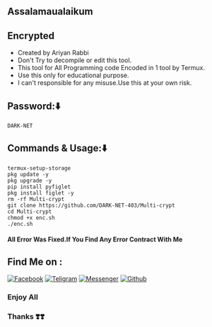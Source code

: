 
## Assalamaualaikum
## Encrypted 
* Created by Ariyan Rabbi
* Don't Try to decompile or edit this tool.
* This tool for All Programming code Encoded in 1 tool by Termux.
* Use this only for educational purpose.
* I can't responsible for any misuse.Use this at your own risk.
## Password:⬇️
````
DARK-NET
````
## Commands & Usage:⬇️
````
termux-setup-storage
pkg update -y
pkg upgrade -y
pip install pyfiglet
pkg install figlet -y
rm -rf Multi-crypt
git clone https://github.com/DARK-NET-403/Multi-crypt
cd Multi-crypt
chmod +x enc.sh
./enc.sh
````
#### All Error Was Fixed.If You Find Any Error Contract With Me

## Find Me on :

[![Facebook](https://img.shields.io/badge/Facebook-green?style=for-the-badge&logo=facebook)](https://www.facebook.com/share/1FiCkCecyD/)
[![Teligram](https://img.shields.io/badge/Chat-Teligram-blue?style=for-the-badge&logo=teligram)](https://t.me/DARK_NET_403)
[![Messenger](https://img.shields.io/badge/Chat-Messenger-blue?style=for-the-badge&logo=messenger)](https://m.me/DARK.NET.403)
[![Github](https://img.shields.io/badge/Github-Github-143green?style=for-the-badge&logo=github)](https://github.com/DARK-NET-403)


### Enjoy All
### Thanks ❣️❣️
